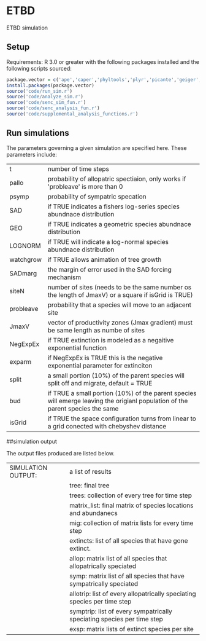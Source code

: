 # ETBD
ETBD simulation 


## Setup
Requirements: R 3.0 or greater with the following packages installed and the following scripts sourced:

```R
package.vector = c('ape','caper','phyltools','plyr','picante','geiger','MASS','sads','stringr', 'coda')
install.packages(package.vector)
source('code/run_sim.r')
source('code/analyze_sim.r')
source('code/senc_sim_fun.r')
source('code/senc_analysis_fun.r')
source('code/supplemental_analysis_functions.r')
```



## Run simulations
The parameters governing a given simulation are specified here. These parameters include:

<table>
  <tr>
    <td>t</td>
    <td>number of time steps</td>
  </tr>
  <tr>
    <td>pallo</td>
    <td>probability of allopatric spectiaion, only works if 'probleave' is more than 0</td>
  </tr>
  <tr>
    <td>psymp</td>
    <td>probability of sympatric specation</td>
  </tr>
  <tr>
    <td>SAD</td>
    <td>if TRUE indicates a fishers log-series species abundnace distribution</td>
  </tr>
  <tr>
    <td>GEO</td>
    <td>if TRUE indicates a geometric species abundnace distribution</td>
  </tr>
  <tr>
    <td>LOGNORM</td>
    <td>if TRUE will indicate a log-normal species abundnace distribution</td>
  </tr>
  <tr>
    <td>watchgrow</td>
    <td>if TRUE allows animation of tree growth</td>
  </tr>
  <tr>
    <td>SADmarg</td>
    <td>the margin of error used in the SAD forcing mechanism</td>
  </tr>
  <tr>
    <td>siteN</td>
    <td>number of sites (needs to be the same number os the length of JmaxV) or a square if isGrid is TRUE)</td>
  </tr>
  <tr>
    <td>probleave</td>
    <td>probability that a species will move to an adjacent site</td>
  </tr>
  <tr>
    <td>JmaxV</td>
    <td>vector of productivity zones (Jmax gradient) must be same length as numbe of sites</td>
  </tr>
   <tr>
    <td>NegExpEx</td>
    <td>if TRUE extinction is modeled as a negaitive exponential function</td>
  </tr>
    <tr>
    <td>exparm</td>
    <td>if NegExpEx is TRUE this is the negative exponential parameter for extinciton</td>
  </tr>
  <tr>
   <td>split</td>
    <td>a small portion (10%) of the parent species will split off and migrate, default = TRUE</td>
  </tr>
  <tr>
     <td>bud</td>
    <td>if TRUE a small portion (10%) of the parent species will emerge leaving the origianl population of the parent species the same</td>
  </tr>
    <td>isGrid</td>
    <td>if TRUE the space configuration turns from linear to a grid conected with chebyshev distance</td>
  </tr>
</table>








##simulation output 


The output files produced are listed below.

<table>
  <tr>
    <td>SIMULATION OUTPUT:</td>
    <td>a list of results</td>
  </tr>
  <tr>
    <td></td>
    <td>tree:   final tree</td>
  </tr>
  <tr>
    <td></td>
    <td>trees:   collection of every tree for time step</td>
  </tr>
  <tr>
    <td></td>
    <td>matrix_list:   final matrix of species locations and abundanecs</td>
  </tr>
  <tr>
    <td></td>
    <td>mig:   collection of matrix lists for every time step</td>  
  </tr>
  <tr>
    <td></td>
    <td>extincts:   list of all species that have gone extinct.</td>  
  </tr>
  <tr>
    <td></td>
    <td>allop:   matrix list of all species that allopatrically speciated</td>  
  </tr>
  <tr>
    <td></td>
    <td>symp:   matrix list of all species that have sympatrically speciated </td>  
  </tr>
  <tr>
    <td></td>
    <td>allotrip:   list of every allopatrically speciating species per time step</td>  
  </tr>
  <tr>
    <td></td>
    <td>symptrip:   list of every sympatrically speciating species per time step</td>  
  </tr>
  <tr>
    <td></td>
    <td>exsp:    matrix lists of extinct species per site </td>
  </tr>
</table>




















